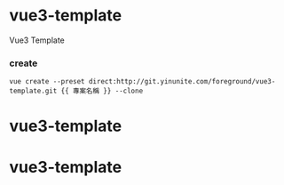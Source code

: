 # vue3-template

Vue3 Template
### create
`vue create --preset direct:http://git.yinunite.com/foreground/vue3-template.git {{ 專案名稱 }} --clone`
# vue3-template
# vue3-template
